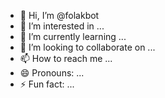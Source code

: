 - 👋 Hi, I’m @folakbot
- 👀 I’m interested in ...
- 🌱 I’m currently learning ...
- 💞️ I’m looking to collaborate on ...
- 📫 How to reach me ...
- 😄 Pronouns: ...
- ⚡ Fun fact: ...

<!---
folakbot/folakbot is a ✨ special ✨ repository because its `README.md` (this file) appears on your GitHub profile.
You can click the Preview link to take a look at your changes.
--->
